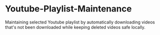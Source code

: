 # Youtube-Playlist-Maintenance
Maintaining selected Youtube playlist by automatically downloading videos that's not been downloaded while keeping deleted videos safe locally. 
